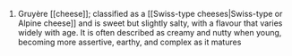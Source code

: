 1. Gruyère [[cheese]]; classified as a [[Swiss-type cheeses|Swiss-type or Alpine cheese]] and is sweet but slightly salty, with a flavour that varies widely with age. It is often described as creamy and nutty when young, becoming more assertive, earthy, and complex as it matures